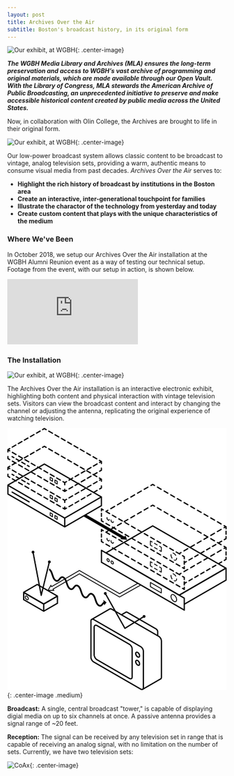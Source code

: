 ```yaml
---
layout: post
title: Archives Over the Air
subtitle: Boston's broadcast history, in its original form
---
```


![Our exhibit, at WGBH](assets/GBH1.jpg){: .center-image}

**_The WGBH Media Library and Archives (MLA) ensures the long-term preservation and access to WGBH’s vast archive of programming and original materials, which are made available through our Open Vault. With the Library of Congress, MLA stewards the American Archive of Public Broadcasting, an unprecedented initiative to preserve and make accessible historical content created by public media across the United States._**

Now, in collaboration with Olin College, the Archives are brought to life in their original form.     

![Our exhibit, at WGBH](assets/GBH2.jpg){: .center-image}

Our low-power broadcast system allows classic content to be broadcast to vintage, analog television sets, providing a warm, authentic means to consume visual media from past decades. *Archives Over the Air* serves to:

 * __Highlight the rich history of broadcast by institutions in the Boston area__ 
 * __Create an interactive, inter-generational touchpoint for families__
 * __Illustrate the charactor of the technology from yesterday and today__ 
 * __Create custom content that plays with the unique characteristics of the medium__ 
 
### Where We've Been

In October 2018, we setup our Archives Over the Air installation at the WGBH Alumni Reunion event as a way of testing our technical setup. Footage from the event, with our setup in action, is shown below. 

<iframe class="center-image" src="https://www.youtube.com/embed/2Cq8NwQ-qN4?rel=0&amp;controls=0" frameborder="0" allow="accelerometer; autoplay; encrypted-media; gyroscope; picture-in-picture" allowfullscreen></iframe>
 

### The Installation

![Our exhibit, at WGBH](assets/GBH4.jpg){: .center-image}

The Archives Over the Air installation is an interactive electronic exhibit, highlighting both content and physical interaction with vintage television sets. Visitors can view the broadcast content and interact by changing the channel or adjusting the antenna, replicating the original experience of watching television.

![The broadcast system](assets/wgbh-diagram.png){: .center-image .medium}

**Broadcast:** A single, central broadcast "tower," is capable of displaying digial media on up to six channels at once. A passive antenna provides a signal range of ~20 feet.

**Reception:** The signal can be received by any television set in range that is capable of receiving an analog signal, with no limitation on the number of sets. Currently, we have two television sets: 

 ![CoAx](assets/coax.png){: .center-image}




